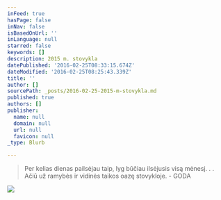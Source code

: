 ```yaml
---
inFeed: true
hasPage: false
inNav: false
isBasedOnUrl: ''
inLanguage: null
starred: false
keywords: []
description: 2015 m. stovykla
datePublished: '2016-02-25T08:33:15.674Z'
dateModified: '2016-02-25T08:25:43.339Z'
title: ''
author: []
sourcePath: _posts/2016-02-25-2015-m-stovykla.md
published: true
authors: []
publisher:
  name: null
  domain: null
  url: null
  favicon: null
_type: Blurb

---
```

> Per kelias dienas pailsėjau taip, lyg būčiau ilsėjusis visą mėnesį. . . Ačiū už ramybės ir vidinės taikos oazę stovykloje. - GODA

![](https://s3-us-west-2.amazonaws.com/the-grid-img/p/975eb1dc8705ce25f7cf6043e433ac82e6ee5c72.jpg)